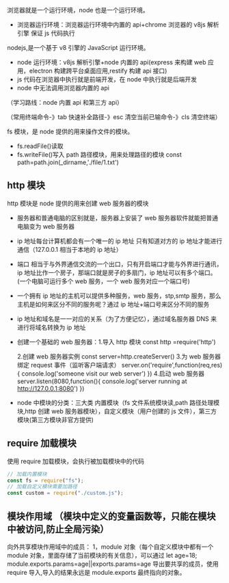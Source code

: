 浏览器就是一个运行环境，node 也是一个运行环境。

- 浏览器运行环境：浏览器运行环境中内置的 api+chrome 浏览器的 v8js 解析引擎 保证 js 代码执行

nodejs,是一个基于 v8 引擎的 JavaScript 运行环境。

- node 运行环境：v8js 解析引擎+node 内置的 api(express 来构建 web 应用，electron 构建跨平台桌面应用,restify 构建 api 接口)
- js 代码在浏览器中执行就是前端开发，在 node 中执行就是后端开发
- node 中无法调用浏览器内置的 api

（学习路线：node 内置 api 和第三方 api）

（常用终端命令-》tab 快速补全路径-》esc 清空当前已输命令-》cls 清空终端）

fs 模块，是 node 提供的用来操作文件的模块。

- fs.readFile()读取
- fs.writeFile()写入
path 路径模块，用来处理路径的模块
const path=path.join(\_dirname,'./file/1.txt')
<!-- dirname为当前文件目录 -->

## http 模块

http 模块是 node 提供的用来创建 web 服务器的模块

- 服务器和普通电脑的区别就是，服务器上安装了 web 服务器软件就能把普通电脑变为 web 服务器
- ip 地址每台计算机都会有一个唯一的 ip 地址 只有知道对方的 ip 地址才能进行通信（127.0.0.1 相当于本地的 ip 地址）
- 端口 相当于与外界通信交流的一个出口，只有开启端口才能与外界进行通讯，ip 地址比作一个房子，那端口就是房子的多扇门，ip 地址可以有多个端口。(一个电脑可运行多个 web 服务，一个 web 服务对应一个端口号)
- 一个拥有 ip 地址的主机可以提供多种服务，web 服务，stp,smtp 服务，那么主机是如何来区分不同的服务呢？通过 ip 地址+端口号来区分不同的服务
- ip 地址和域名是一一对应的关系（为了方便记忆），通过域名服务器 DNS 来进行将域名转换为 ip 地址
- 创建一个基础的 web 服务器：1.导入 http 模块
  const http =require('http')

  2.创建 web 服务器实例
  const server=http.createServer() 3.为 web 服务器绑定 request 事件（监听客户端请求）
  server.on('require',function(req,res){
  console.log('someone visit our web server')
  }) 4.启动 web 服务器
  server.listen(8080,function(){
  console.log('server running at http://127.0.0.1:8080')
  })

- node 中模块的分类：三大类
  内置模块（fs 文件系统模块读,path 路径处理模块,http 创建 web 服务器模块），自定义模块（用户创建的 js 文件），第三方模块(第三方模块非官方提供)

## require 加载模块

使用 require 加载模块，会执行被加载模块中的代码

```javascript {.line-numbers}
// 加载内置模块
const fs = require("fs");
// 加载自定义模块需要加路径
const custom = require("./custom.js");
```

## 模块作用域 （模块中定义的变量函数等，只能在模块中被访问,防止全局污染）

向外共享模块作用域中的成员：
1，module 对象（每个自定义模块中都有一个 module 对象，里面存储了当前模块的有关信息），可以通过 let age=18; module.exports.params=age||exports.params=age 导出要共享的成员，使用 require 导入,导入的结果永远是 module.exports 最终指向的对象。
